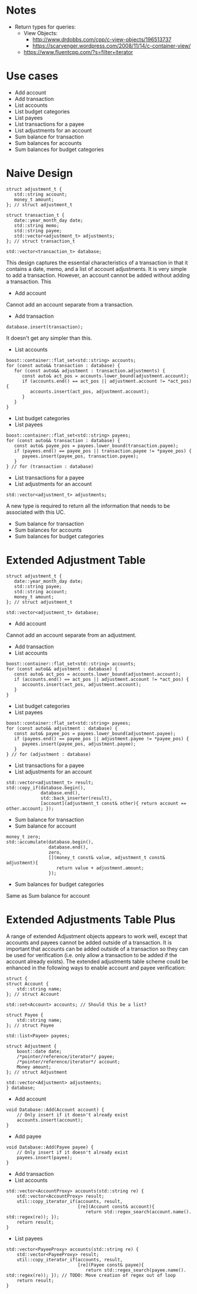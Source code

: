 # Notes
* Return types for queries:
    * View Objects:
        * http://www.drdobbs.com/cpp/c-view-objects/196513737
        * https://scarvenger.wordpress.com/2008/11/14/c-container-view/
    * https://www.fluentcpp.com/?s=filter+iterator

# Use cases
* Add account
* Add transaction
* List accounts
* List budget categories
* List payees
* List transactions for a payee
* List adjustments for an account
* Sum balance for transaction
* Sum balances for accounts
* Sum balances for budget categories

# Naive Design
```
struct adjustment_t {
   std::string account;
   money_t amount;
}; // struct adjustment_t

struct transaction_t {
   date::year_month_day date;
   std::string memo;
   std::string payee;
   std::vector<adjustment_t> adjustments;
}; // struct transaction_t

std::vector<transaction_t> database;
```

This design captures the essential characteristics of a transaction in that it contains a date, memo, and a list of account adjustments. It is very simple to add a transaction. However, an account cannot be added without adding a transaction. This 

* Add account

Cannot add an account separate from a transaction.

* Add transaction

```
database.insert(transaction);
```
It doesn't get any simpler than this.

* List accounts
```
boost::container::flat_set<std::string> accounts;
for (const auto&& transaction : database) {
   for (const auto&& adjustment : transaction.adjustments) {
      const auto& act_pos = accounts.lower_bound(adjustment.account);
      if (accounts.end() == act_pos || adjustment.account != *act_pos) {
         accounts.insert(act_pos, adjustment.account);
      }
   }
}
```
* List budget categories
* List payees
```
boost::container::flat_set<std::string> payees;
for (const auto&& transaction : database) {
   const auto& payee_pos = payees.lower_bound(transaction.payee);
   if (payees.end() == payee_pos || transaction.payee != *payee_pos) {
      payees.insert(payee_pos, transaction.payee);
   }
} // for (transaction : database)
```
* List transactions for a payee
* List adjustments for an account
```
std::vector<adjustment_t> adjustments;
```
A new type is required to return all the information that needs to be associated with this UC. 
* Sum balance for transaction
* Sum balances for accounts
* Sum balances for budget categories

# Extended Adjustment Table
```
struct adjustment_t {
   date::year_month_day date;
   std::string payee;
   std::string account;
   money_t amount;
}; // struct adjustment_t

std::vector<adjustment_t> database;
```

* Add account

Cannot add an account separate from an adjustment.

* Add transaction
* List accounts
```
boost::container::flat_set<std::string> accounts;
for (const auto&& adjustment : database) {
   const auto& act_pos = accounts.lower_bound(adjustment.account);
   if (accounts.end() == act_pos || adjustment.account != *act_pos) {
      accounts.insert(act_pos, adjustment.account);
   }
}
```
* List budget categories
* List payees
```
boost::container::flat_set<std::string> payees;
for (const auto&& adjustment : database) {
   const auto& payee_pos = payees.lower_bound(adjustment.payee);
   if (payees.end() == payee_pos || adjustment.payee != *payee_pos) {
      payees.insert(payee_pos, adjustment.payee);
   }
} // for (adjustment : database)
```
* List transactions for a payee
* List adjustments for an account
```
std::vector<adjustment_t> result;
std::copy_if(database.begin(),
             database.end(),
             std::back_inserter(result),
             [account](adjustment_t const& other){ return account == other.account; });
```
* Sum balance for transaction
* Sum balance for account
```
money_t zero;
std::accumulate(database.begin(),
                database.end(),
                zero,
                [](money_t const& value, adjustment_t const& adjustment){
                   return value + adjustment.amount;
                });
```
* Sum balances for budget categories

Same as Sum balance for account

# Extended Adjustments Table Plus
A range of extended Adjustment objects appears to work well, except that accounts and payees cannot be added outside of a transaction.
It is important that accounts can be added outside of a transaction so they can be used for verification (i.e. only allow a transaction to be added if the account already exists).
The extended adjustments table scheme could be enhanced in the following ways to enable account and payee verification:
```
struct {
struct Account {
    std::string name;
}; // struct Account

std::set<Account> accounts; // Should this be a list?

struct Payee {
    std::string name;
}; // struct Payee

std::list<Payee> payees;

struct Adjustment {
    boost::date date;
    /*pointer/reference/iterator*/ payee;
    /*pointer/reference/iterator*/ account;
    Money amount;
}; // struct Adjustment

std::vector<Adjustment> adjustments;
} database;
```
* Add account
```
void Database::Add(Account account) {
    // Only insert if it doesn't already exist
    accounts.insert(account);
}
```
* Add payee
```
void Database::Add(Payee payee) {
    // Only insert if it doesn't already exist
    payees.insert(payee);
}
```
* Add transaction
* List accounts
```
std::vector<AccountProxy> accounts(std::string re) {
    std::vector<AccountProxy> result;
    util::copy_iterator_if(accounts, result,
                           [re](Account const& account){
                              return std::regex_search(account.name(). std::regex(re)); });
    return result;
}
```
* List payees
```
std::vector<PayeeProxy> accounts(std::string re) {
    std::vector<PayeeProxy> result;
    util::copy_iterator_if(accounts, result,
                           [re](Payee const& payee){
                              return std::regex_search(payee.name(). std::regex(re)); }); // TODO: Move creation of regex out of loop
    return result;
}
```